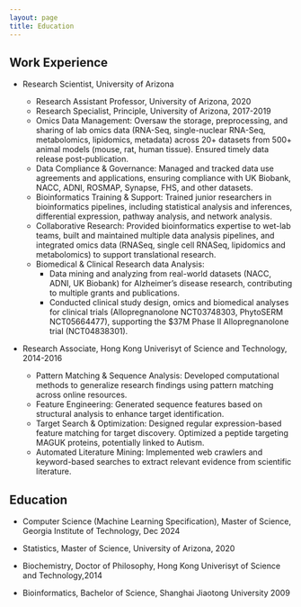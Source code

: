 ```yaml
---
layout: page
title: Education
---
```


## Work Experience
- Research Scientist, University of Arizona
    - Research Assistant Professor, University of Arizona, 2020
    - Research Specialist, Principle, University of Arizona, 2017-2019
    -	Omics Data Management: Oversaw the storage, preprocessing, and sharing of lab omics data (RNA-Seq, single-nuclear RNA-Seq, metabolomics, lipidomics, metadata) across 20+ datasets from 500+ animal models (mouse, rat, human tissue). Ensured timely data release post-publication.
    - Data Compliance & Governance: Managed and tracked data use agreements and applications, ensuring compliance with UK Biobank, NACC, ADNI, ROSMAP, Synapse, FHS, and other datasets.
    - Bioinformatics Training & Support: Trained junior researchers in bioinformatics pipelines, including statistical analysis and inferences, differential expression, pathway analysis, and network analysis.
    - Collaborative Research: Provided bioinformatics expertise to wet-lab teams, built and maintained multiple data analysis pipelines, and integrated omics data (RNASeq, single cell RNASeq, lipidomics and metabolomics) to support translational research.
    - Biomedical & Clinical Research data Analysis:
        -	Data mining and analyzing from real-world datasets (NACC, ADNI, UK Biobank) for Alzheimer’s disease research, contributing to multiple grants and publications.
        -	Conducted clinical study design, omics and biomedical analyses for clinical trials (Allopregnanolone NCT03748303,
PhytoSERM NCT05664477), supporting the $37M Phase II Allopregnanolone trial (NCT04838301).


- Research Associate, Hong Kong Univerisyt of Science and Technology, 2014-2016
    - Pattern Matching & Sequence Analysis: Developed computational methods to generalize research findings using pattern matching across online resources.
    - Feature Engineering: Generated sequence features based on structural analysis to enhance target identification.
    - Target Search & Optimization: Designed regular expression-based feature matching for target discovery. Optimized a peptide targeting MAGUK proteins, potentially linked to Autism.
    - Automated Literature Mining: Implemented web crawlers and keyword-based searches to extract relevant evidence from scientific literature.

## Education

- Computer Science (Machine Learning Specification), Master of Science, Georgia Institute of Technology, Dec 2024

- Statistics, Master of Science, University of Arizona, 2020

- Biochemistry, Doctor of Philosophy, Hong Kong Univerisyt of Science and Technology,2014

- Bioinformatics, Bachelor of Science, Shanghai Jiaotong University 2009